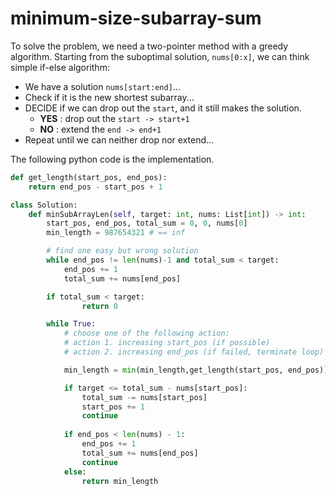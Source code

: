 # minimum-size-subarray-sum
To solve the problem, we need a two-pointer method with a greedy algorithm. Starting from the suboptimal solution, `nums[0:x]`, we can think simple if-else algorithm:

* We have a solution `nums[start:end]`...
* Check if it is the new shortest subarray...
* DECIDE if we can drop out the `start`, and it still makes the solution.
  * **YES** : drop out the `start -> start+1`
  * **NO** : extend the `end -> end+1`
* Repeat until we can neither drop nor extend...

The following python code is the implementation.

```python
def get_length(start_pos, end_pos):
    return end_pos - start_pos + 1

class Solution:
    def minSubArrayLen(self, target: int, nums: List[int]) -> int:
        start_pos, end_pos, total_sum = 0, 0, nums[0]
        min_length = 987654321 # == inf

        # find one easy but wrong solution
        while end_pos != len(nums)-1 and total_sum < target:
            end_pos += 1
            total_sum += nums[end_pos]

        if total_sum < target:
                return 0

        while True:
            # choose one of the following action:
            # action 1. increasing start_pos (if possible)
            # action 2. increasing end_pos (if failed, terminate loop)

            min_length = min(min_length,get_length(start_pos, end_pos))

            if target <= total_sum - nums[start_pos]:
                total_sum -= nums[start_pos]
                start_pos += 1
                continue
            
            if end_pos < len(nums) - 1:
                end_pos += 1
                total_sum += nums[end_pos]
                continue
            else:
                return min_length
```
